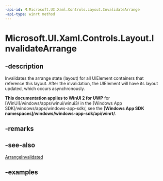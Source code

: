 ```yaml
---
-api-id: M:Microsoft.UI.Xaml.Controls.Layout.InvalidateArrange
-api-type: winrt method
---
```


# Microsoft.UI.Xaml.Controls.Layout.InvalidateArrange

<!--
protected void InvalidateArrange ();
-->

## -description

Invalidates the arrange state (layout) for all UIElement containers that reference this layout. After the invalidation, the UIElement will have its layout updated, which occurs asynchronously.

**This documentation applies to WinUI 2 for UWP** for [WinUI]/windows/apps/winui/winui3/ in the [Windows App SDK]/windows/apps/windows-app-sdk/, see the **[Windows App SDK namespaces]/windows/windows-app-sdk/api/winrt/**.

## -remarks

## -see-also

[ArrangeInvalidated](layout_arrangeinvalidated.md)

## -examples

